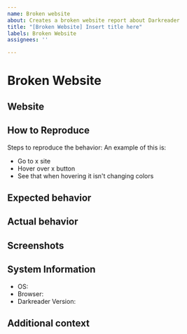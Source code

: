 ```yaml
---
name: Broken website
about: Creates a broken website report about Darkreader
title: "[Broken Website] Insert title here"
labels: Broken Website
assignees: ''

---
```


<!-- 
  ⚠⚠ Do not delete this issue template! ⚠⚠ 
  Issues that do not use the issue template/don't fill out the essential information are likely to be ignored and closed. 
-->

<!--
Thank you for taking the time to report a broken website.
Please make sure there is no existing issue with this broken website.
-->

# Broken Website

## Website
<!-- The link of the website where you can observe the issue. -->

## How to Reproduce
<!-- We need to know how you encountered the bug to properly troubleshoot the issue. -->
Steps to reproduce the behavior:
An example of this is:

- Go to x site
- Hover over x button
- See that when hovering it isn't changing colors

## Expected behavior
<!-- A clear and concise description of what you expected to happen. -->

## Actual behavior
<!-- A clear and concise description of what actually happened. -->

## Screenshots
<!-- If applicable, add screenshots to help explain your problem. -->

<!--
Please add a version of the browser you are using. 
If you don't know how to get your browser/darkreader version please search it up online.
-->

## System Information

- OS: <!-- [e.g. Windows, MacOS, Linux] -->
- Browser: <!-- [e.g. Chrome, Safari] -->
- Darkreader Version: <!-- [e.g. 4.9.26] -->

## Additional context
<!-- Add any other context about the problem here. -->
